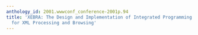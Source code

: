 ```yaml
---
anthology_id: 2001.wwwconf_conference-2001p.94
title: 'XEBRA: The Design and Implementation of Integrated Programming Environment
  for XML Processing and Browsing'
---
```

